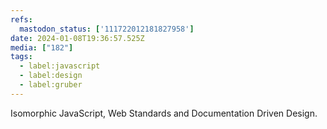 ```yaml
---
refs:
  mastodon_status: ['111722012181827958']
date: 2024-01-08T19:36:57.525Z
media: ["182"]
tags:
  - label:javascript
  - label:design
  - label:gruber
---
```


<p>Isomorphic JavaScript, Web Standards and Documentation Driven Design.</p><p>   </p>

